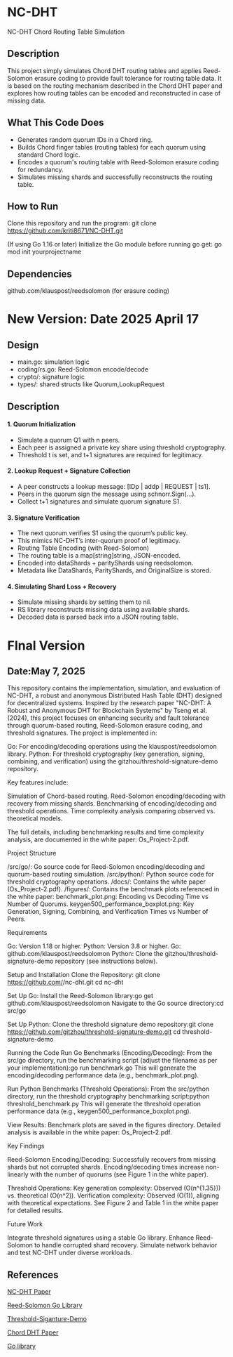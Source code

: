 # NC-DHT
NC-DHT Chord Routing Table Simulation

## Description
This project simply simulates Chord DHT routing tables and applies Reed-Solomon erasure coding to provide fault tolerance for routing table data. 
It is based on the routing mechanism described in the Chord DHT paper and explores how routing tables can be encoded and reconstructed in case of missing data.

## What This Code Does
* Generates random quorum IDs in a Chord ring.
* Builds Chord finger tables (routing tables) for each quorum using standard Chord logic.
* Encodes a quorum's routing table with Reed-Solomon erasure coding for redundancy.
* Simulates missing shards and successfully reconstructs the routing table.

## How to Run

Clone this repository and run the program:
git clone https://github.com/kriti8671/NC-DHT.git

(If using Go 1.16 or later) Initialize the Go module before running go get:
go mod init yourprojectname

## Dependencies
github.com/klauspost/reedsolomon (for erasure coding)

# New Version: Date 2025 April 17
## Design

- main.go: simulation logic
- coding/rs.go: Reed-Solomon encode/decode 
- crypto/: signature logic
- types/: shared structs like Quorum,LookupRequest

## Description
#### 1. Quorum Initialization 
- Simulate a quorum Q1 with n peers.
- Each peer is assigned a private key share using threshold cryptography.
- Threshold t is set, and t+1 signatures are required for legitimacy.

#### 2. Lookup Request + Signature Collection
- A peer constructs a lookup message: [IDp | addp | REQUEST | ts1].
- Peers in the quorum sign the message using schnorr.Sign(...).
- Collect t+1 signatures and simulate quorum signature S1.

#### 3. Signature Verification
- The next quorum verifies S1 using the quorum’s public key.
- This mimics NC-DHT’s inter-quorum proof of legitimacy.
- Routing Table Encoding (with Reed-Solomon)
- The routing table is a map[string]string, JSON-encoded.
- Encoded into dataShards + parityShards using reedsolomon.
- Metadata like DataShards, ParityShards, and OriginalSize is stored.

#### 4. Simulating Shard Loss + Recovery 
- Simulate missing shards by setting them to nil.
- RS library reconstructs missing data using available shards.
- Decoded data is parsed back into a JSON routing table.

# FInal Version
## Date:May 7, 2025

This repository contains the implementation, simulation, and evaluation of NC-DHT, a robust and anonymous Distributed Hash Table (DHT) designed for decentralized systems. Inspired by the research paper "NC-DHT: A Robust and Anonymous DHT for Blockchain Systems" by Tseng et al. (2024), this project focuses on enhancing security and fault tolerance through quorum-based routing, Reed-Solomon erasure coding, and threshold signatures.
The project is implemented in:

Go: For encoding/decoding operations using the klauspost/reedsolomon library.
Python: For threshold cryptography (key generation, signing, combining, and verification) using the gitzhou/threshold-signature-demo repository.

Key features include:

Simulation of Chord-based routing.
Reed-Solomon encoding/decoding with recovery from missing shards.
Benchmarking of encoding/decoding and threshold operations.
Time complexity analysis comparing observed vs. theoretical models.

The full details, including benchmarking results and time complexity analysis, are documented in the white paper: Os_Project-2.pdf.

Project Structure

/src/go/: Go source code for Reed-Solomon encoding/decoding and quorum-based routing simulation.
/src/python/: Python source code for threshold cryptography operations.
/docs/: Contains the white paper (Os_Project-2.pdf).
/figures/: Contains the benchmark plots referenced in the white paper:
benchmark_plot.png: Encoding vs Decoding Time vs Number of Quorums.
keygen500_performance_boxplot.png: Key Generation, Signing, Combining, and Verification Times vs Number of Peers.

Requirements

Go: Version 1.18 or higher.
Python: Version 3.8 or higher.
Go: github.com/klauspost/reedsolomon
Python: Clone the gitzhou/threshold-signature-demo repository (see instructions below).

Setup and Installation
Clone the Repository:
git clone https://github.com/<your-username>/nc-dht.git
cd nc-dht

Set Up Go:
Install the Reed-Solomon library:go get github.com/klauspost/reedsolomon
Navigate to the Go source directory:cd src/go

Set Up Python:
Clone the threshold signature demo repository:git clone https://github.com/gitzhou/threshold-signature-demo.git
cd threshold-signature-demo


Running the Code
Run Go Benchmarks (Encoding/Decoding):
From the src/go directory, run the benchmarking script (adjust the filename as per your implementation):go run benchmark.go
This will generate the encoding/decoding performance data (e.g., benchmark_plot.png).


Run Python Benchmarks (Threshold Operations):
From the src/python directory, run the threshold cryptography benchmarking script:python threshold_benchmark.py
This will generate the threshold operation performance data (e.g., keygen500_performance_boxplot.png).


View Results:
Benchmark plots are saved in the figures directory.
Detailed analysis is available in the white paper: Os_Project-2.pdf.

Key Findings

Reed-Solomon Encoding/Decoding:
Successfully recovers from missing shards but not corrupted shards.
Encoding/decoding times increase non-linearly with the number of quorums (see Figure 1 in the white paper).

Threshold Operations:
Key generation complexity: Observed (O(n^{1.35})) vs. theoretical (O(n^2)).
Verification complexity: Observed (O(1)), aligning with theoretical expectations.
See Figure 2 and Table 1 in the white paper for detailed results.

Future Work

Integrate threshold signatures using a stable Go library.
Enhance Reed-Solomon to handle corrupted shard recovery.
Simulate network behavior and test NC-DHT under diverse workloads.


## References
[NC-DHT Paper]( https://ieeexplore.ieee.org/document/10844445)

[Reed-Solomon Go Library](https://github.com/klauspost/reedsolomon)

[Threshold-Siganture-Demo](https://github.com/gitzhou/threshold-signature-demo)

[Chord DHT Paper]( https://pdos.csail.mit.edu/papers/chord:sigcomm01/chord_sigcomm.pdf)

[Go library](https://pkg.go.dev/go.dedis.ch/kyber/v4)
